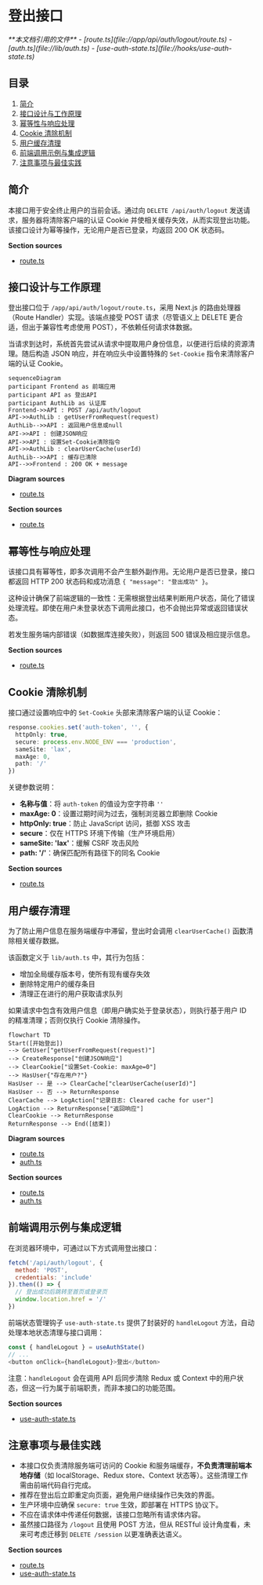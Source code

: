 # 登出接口

<cite>
**本文档引用的文件**
- [route.ts](file://app/api/auth/logout/route.ts)
- [auth.ts](file://lib/auth.ts)
- [use-auth-state.ts](file://hooks/use-auth-state.ts)
</cite>

## 目录
1. [简介](#简介)
2. [接口设计与工作原理](#接口设计与工作原理)
3. [幂等性与响应处理](#幂等性与响应处理)
4. [Cookie 清除机制](#cookie-清除机制)
5. [用户缓存清理](#用户缓存清理)
6. [前端调用示例与集成逻辑](#前端调用示例与集成逻辑)
7. [注意事项与最佳实践](#注意事项与最佳实践)

## 简介
本接口用于安全终止用户的当前会话。通过向 `DELETE /api/auth/logout` 发送请求，服务器将清除客户端的认证 Cookie 并使相关缓存失效，从而实现登出功能。该接口设计为幂等操作，无论用户是否已登录，均返回 200 OK 状态码。

**Section sources**
- [route.ts](file://app/api/auth/logout/route.ts#L1-L38)

## 接口设计与工作原理
登出接口位于 `/app/api/auth/logout/route.ts`，采用 Next.js 的路由处理器（Route Handler）实现。该端点接受 POST 请求（尽管语义上 DELETE 更合适，但出于兼容性考虑使用 POST），不依赖任何请求体数据。

当请求到达时，系统首先尝试从请求中提取用户身份信息，以便进行后续的资源清理。随后构造 JSON 响应，并在响应头中设置特殊的 `Set-Cookie` 指令来清除客户端的认证 Cookie。

```mermaid
sequenceDiagram
participant Frontend as 前端应用
participant API as 登出API
participant AuthLib as 认证库
Frontend->>API : POST /api/auth/logout
API->>AuthLib : getUserFromRequest(request)
AuthLib-->>API : 返回用户信息或null
API->>API : 创建JSON响应
API->>API : 设置Set-Cookie清除指令
API->>AuthLib : clearUserCache(userId)
AuthLib-->>API : 缓存已清除
API-->>Frontend : 200 OK + message
```

**Diagram sources**
- [route.ts](file://app/api/auth/logout/route.ts#L1-L38)

**Section sources**
- [route.ts](file://app/api/auth/logout/route.ts#L1-L38)

## 幂等性与响应处理
该接口具有幂等性，即多次调用不会产生额外副作用。无论用户是否已登录，接口都返回 HTTP 200 状态码和成功消息 `{ "message": "登出成功" }`。

这种设计确保了前端逻辑的一致性：无需根据登出结果判断用户状态，简化了错误处理流程。即使在用户未登录状态下调用此接口，也不会抛出异常或返回错误状态。

若发生服务端内部错误（如数据库连接失败），则返回 500 错误及相应提示信息。

**Section sources**
- [route.ts](file://app/api/auth/logout/route.ts#L1-L38)

## Cookie 清除机制
接口通过设置响应中的 `Set-Cookie` 头部来清除客户端的认证 Cookie：

```typescript
response.cookies.set('auth-token', '', {
  httpOnly: true,
  secure: process.env.NODE_ENV === 'production',
  sameSite: 'lax',
  maxAge: 0,
  path: '/'
})
```

关键参数说明：
- **名称与值**：将 `auth-token` 的值设为空字符串 `''`
- **maxAge: 0**：设置过期时间为过去，强制浏览器立即删除 Cookie
- **httpOnly: true**：防止 JavaScript 访问，抵御 XSS 攻击
- **secure**：仅在 HTTPS 环境下传输（生产环境启用）
- **sameSite: 'lax'**：缓解 CSRF 攻击风险
- **path: '/'**：确保匹配所有路径下的同名 Cookie

**Section sources**
- [route.ts](file://app/api/auth/logout/route.ts#L14-L20)

## 用户缓存清理
为了防止用户信息在服务端缓存中滞留，登出时会调用 `clearUserCache()` 函数清除相关缓存数据。

该函数定义于 `lib/auth.ts` 中，其行为包括：
- 增加全局缓存版本号，使所有现有缓存失效
- 删除特定用户的缓存条目
- 清理正在进行的用户获取请求队列

如果请求中包含有效用户信息（即用户确实处于登录状态），则执行基于用户 ID 的精准清理；否则仅执行 Cookie 清除操作。

```mermaid
flowchart TD
Start([开始登出])
--> GetUser["getUserFromRequest(request)"]
--> CreateResponse["创建JSON响应"]
--> ClearCookie["设置Set-Cookie: maxAge=0"]
--> HasUser{"存在用户?"}
HasUser -- 是 --> ClearCache["clearUserCache(userId)"]
HasUser -- 否 --> ReturnResponse
ClearCache --> LogAction["记录日志: Cleared cache for user"]
LogAction --> ReturnResponse["返回响应"]
ClearCookie --> ReturnResponse
ReturnResponse --> End([结束])
```

**Diagram sources**
- [route.ts](file://app/api/auth/logout/route.ts#L1-L38)
- [auth.ts](file://lib/auth.ts#L131-L141)

**Section sources**
- [route.ts](file://app/api/auth/logout/route.ts#L23-L29)
- [auth.ts](file://lib/auth.ts#L131-L141)

## 前端调用示例与集成逻辑
在浏览器环境中，可通过以下方式调用登出接口：

```javascript
fetch('/api/auth/logout', {
  method: 'POST',
  credentials: 'include'
}).then(() => {
  // 登出成功后跳转至首页或登录页
  window.location.href = '/'
})
```

前端状态管理钩子 `use-auth-state.ts` 提供了封装好的 `handleLogout` 方法，自动处理本地状态清理与接口调用：

```typescript
const { handleLogout } = useAuthState()
// ...
<button onClick={handleLogout}>登出</button>
```

注意：`handleLogout` 会在调用 API 后同步清除 Redux 或 Context 中的用户状态，但这一行为属于前端职责，而非本接口的功能范围。

**Section sources**
- [use-auth-state.ts](file://hooks/use-auth-state.ts#L230-L250)

## 注意事项与最佳实践
- 本接口仅负责清除服务端可访问的 Cookie 和服务端缓存，**不负责清理前端本地存储**（如 localStorage、Redux store、Context 状态等）。这些清理工作需由前端代码自行完成。
- 推荐在登出后立即重定向页面，避免用户继续操作已失效的界面。
- 生产环境中应确保 `secure: true` 生效，即部署在 HTTPS 协议下。
- 不应在请求体中传递任何数据，该接口忽略所有请求体内容。
- 虽然接口路径为 `/logout` 且使用 POST 方法，但从 RESTful 设计角度看，未来可考虑迁移到 `DELETE /session` 以更准确表达语义。

**Section sources**
- [route.ts](file://app/api/auth/logout/route.ts#L1-L38)
- [use-auth-state.ts](file://hooks/use-auth-state.ts#L230-L250)